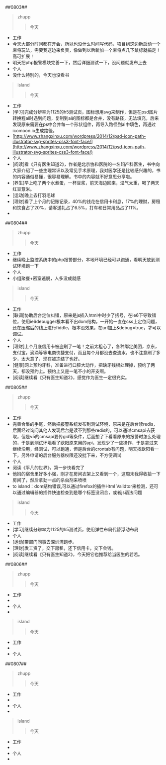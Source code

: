  ##0803##
>zhupp
>>今天  
- 工作  
 - 今天大部分时间都在开会，所以也没什么时间写代码，项目组这边新启动一个麻将玩法，需要我这边来负责，像做到以后新加一个麻将点几下鼠标就搞定！高可扩展！
 - 明天把php报警模块完善一下，然后详细测试一下，没问题就发布上去
- 个人  
 - 没什么特别的，今天也没看书
>
>island
>>今天  
- 工作  
 - [学习]完成分辨率为1125的h5测试页，图标想用svg来制作，但是在psd图片转换程ai时遇到问题，复制到ai的图标都是合并，没有路径，无法填充，后来发现原来需要在ps中合并每一个形状组件，再导入路径到ai中填色，再通过icomoon.io生成路径。
 - [http://www.zhangxinxu.com/wordpress/2014/12/psd-icon-path-illustrator-svg-sprites-css3-font-face/](http://www.zhangxinxu.com/wordpress/2014/12/psd-icon-path-illustrator-svg-sprites-css3-font-face/) 
- 个人  
 - [阅读]看《只有医生知道2》，作者是北京协和医院的一名妇产科医生，书中向大家介绍了一些生理常识以及常见手术原理，我对医学还是比较感兴趣的，书的内容通俗易懂，很容易理解。书中的内容就不好意思分享啦。
 - [养生]早上吃了两个水煮蛋，一杯豆浆，前天海边回来，湿气太重，喝了两天红豆薏米。
 - [运动]晚上去打羽毛球
 - [理财]看了上个月的记账记录，40%的钱花在信用卡利息，17%的理财，房租和饮食占了20%，请客送礼占了6.5%，打车和日常用品占了11%。
 - 

 ##0804##
>zhupp
>>今天  
- 工作  
 - 继续晚上监控系统中的php报警部分，本地环境已经可以跑通，看明天放到测试环境跑一下
- 个人  
 - 小组聚餐+密室逃脱，人多没成就感
>
>island
>>今天  
- 工作  
 - [联调]协助后台定位纠错，原来是js插入html中时少了括号，在ie6下导致错位，使用ie6debugger根本看不出dom结构，一开始一直在css上定位问题，还在压缩后的线上进行fiddle，根本没效果，在url加上&debug=true，才可以调试。
- 个人  
 - [理财]上个月底信用卡被盗刷了一笔！之前太粗心了，各种绑定美团，京东，支付宝，滴滴等等电商快捷支付，而且每个月都没去查流水，也不注意刷了多少，太大意了，现在被冻结了也好。
 - [健康]网上预约牙科，准备进行口腔大动作，把缺牙残根处理掉，预约了两天，都没预约上。预约上又是一笔不小的开支啊。
 - [阅读]继续看《只有医生知道2》，感觉作为医生一定很充实。
  
 ##0805##
>zhupp
>>今天  
- 工作  
 - 完善合集的手尾，然后把报警系统发布到测试环境，原来是在后台读redis，后面经过询问其他人发现后台是读不到那些redis的，可以通过cmsapi去获取，但是v5的cmsapi要传gid等条件，后面想了下看看原来的报警时怎么处理的，于是到测试环境看了欧阳原来用的api，发现少了一些操作，于是拿过来继续沿用，经测试，可以跑通，但是后台的crontab有问题，明天找欧阳看一下，另外申请的后台服务器权限还没批下来，不方便调试
- 个人  
 - 阅读《平凡的世界》，第一步快看完了
 - 他妈的宿舍里好多小强，刚才在房间衣架上又看到一个，这周末我得收拾一下房间了，然后拿劲一点的杀虫剂来喷喷
 - to island：dom结构错误,可以通过firefox的插件Html Validtor来检测，还可以通过编辑器的插件快速检查到是哪个标签没闭合，或者js语法问题
>
>island
>>今天  
- 工作  
 - [学习]继续分辨率为1125的h5测试页，使用弹性布局代替浮动布局
- 个人  
 - [运动]带部门同事去深圳湾跑步。
 - [理财]发工资了，交下房租，还下信用卡，交下会钱。
 - [阅读]继续看《只有医生知道2》，今天把它也推荐给当医生的若若。

 ##0806##
>zhupp
>>今天  
- 工作  
 - 
- 个人  
 - 
>
>island
>>今天  
- 工作  
 - 
- 个人  


 ##0807##
>zhupp
>>今天  
- 工作  
 - 
- 个人  
 - 
>
>island
>>今天  
- 工作  
 - 
- 个人  
 - 